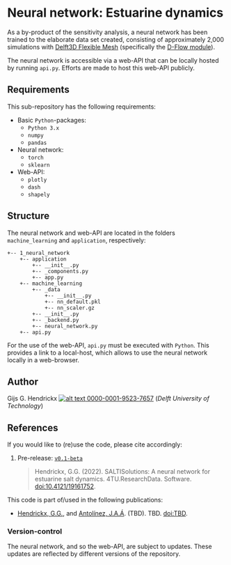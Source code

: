 # Neural network: Estuarine dynamics
As a by-product of the sensitivity analysis, a neural network has been trained to the elaborate data set created, 
consisting of approximately 2,000 simulations with 
[Delft3D Flexible Mesh](https://www.deltares.nl/en/software/delft3d-flexible-mesh-suite/) (specifically the 
[D-Flow module](https://www.deltares.nl/en/software/module/d-flow-flexible-mesh/)).

The neural network is accessible via a web-API that can be locally hosted by running `api.py`. Efforts are made to host
this web-API publicly.

## Requirements
This sub-repository has the following requirements:
*   Basic `Python`-packages:
    *   `Python 3.x`
    *   `numpy`
    *   `pandas`
*   Neural network:
    *   `torch`
    *   `sklearn`
*   Web-API:
    *   `plotly`
    *   `dash`
    *   `shapely`

## Structure
The neural network and web-API are located in the folders `machine_learning` and `application`, respectively:
```
+-- 1_neural_network
    +-- application
        +-- __init__.py
        +-- _components.py
        +-- app.py
    +-- machine_learning
        +-- _data
            +-- __init__.py
            +-- nn_default.pkl
            +-- nn_scaler.gz
        +-- __init__.py
        +-- _backend.py
        +-- neural_network.py
    +-- api.py
```
For the use of the web-API, `api.py` must be executed with `Python`. This provides a link to a local-host, which allows
to use the neural network locally in a web-browser.

## Author
Gijs G. Hendrickx 
[![alt text](https://camo.githubusercontent.com/e1ec0e2167b22db46b0a5d60525c3e4a4f879590a04c370fef77e6a7e00eb234/68747470733a2f2f696e666f2e6f726369642e6f72672f77702d636f6e74656e742f75706c6f6164732f323031392f31312f6f726369645f31367831362e706e67) 0000-0001-9523-7657](https://orcid.org/0000-0001-9523-7657)
(*Delft University of Technology*)

## References
If you would like to (re)use the code, please cite accordingly:
1.  Pre-release: [`v0.1-beta`](https://github.com/ghendrickx/SALTISolutions/tree/v0.1-beta/1_neural_network)
    > Hendrickx, G.G. (2022). SALTISolutions: A neural network for estuarine salt dynamics. 4TU.ResearchData. Software.
    [doi:10.4121/19161752](https://doi.org/10.4121/19161752.v1).

This code is part of/used in the following publications:
*   [Hendrickx, G.G.](https://orcid.org/0000-0001-9523-7657), and 
    [Antol&iacute;nez, J.A.&Aacute;](https://orcid.org/0000-0002-0694-4817). 
    (TBD). TBD. [doi:TBD]().

### Version-control
The neural network, and so the web-API, are subject to updates. These updates are reflected by different versions of the
repository.
